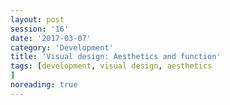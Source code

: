 ```yaml
--- 
layout: post 
session: '16' 
date: '2017-03-07' 
category: 'Development' 
title: 'Visual design: Aesthetics and function' 
tags: [development, visual design, aesthetics			] 
noreading: true
--- 
```


<excerpt/>
